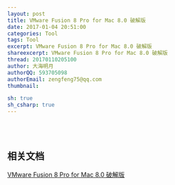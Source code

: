 ```yaml
---
layout: post
title: VMware Fusion 8 Pro for Mac 8.0 破解版
date: 2017-01-04 20:51:00
categories: Tool
tags: Tool
excerpt: VMware Fusion 8 Pro for Mac 8.0 破解版
shareexcerpt: VMware Fusion 8 Pro for Mac 8.0 破解版
thread: 20170110205100
author: 大海明月
authorQQ: 593705098
authorEmail: zengfeng75@qq.com
thumbnail: 

sh: true
sh_csharp: true
---
```



<br>
<br>
<h2 class="nav1">相关文档 </h2>
<p><a href="http://www.waitsun.com/vmware-fusion-8.html#downlink" target="_blank" >VMware Fusion 8 Pro for Mac 8.0 破解版</a></p>
